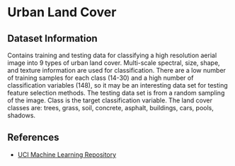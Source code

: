 # Urban Land Cover

## Dataset Information
Contains training and testing data for classifying a high resolution aerial image into 9 types of urban land cover. Multi-scale spectral, size, shape, and texture information are used for classification. There are a low number of training samples for each class (14-30) and a high number of classification variables (148), so it may be an interesting data set for testing feature selection methods. The testing data set is from a random sampling of the image. 
Class is the target classification variable. The land cover classes are: trees, grass, soil, concrete, asphalt, buildings, cars, pools, shadows.

## References
- [UCI Machine Learning Repository](https://archive.ics.uci.edu/ml/datasets/Urban+Land+Cover)

